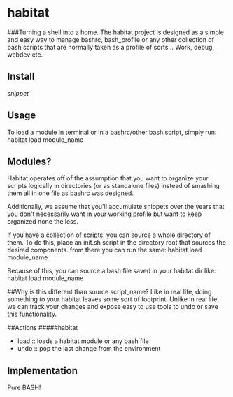 # habitat
###Turning a shell into a home.
The habitat project is designed as a simple and easy way to manage bashrc, bash_profile or any other collection of bash scripts that are normally taken as a profile of sorts... Work, debug, webdev etc.

## Install
*snippet*

## Usage
To load a module in terminal or in a bashrc/other bash script, simply run:
habitat load module_name

## Modules?
Habitat operates off of the assumption that you want to organize your scripts logically in directories (or as standalone files) instead of smashing them all in one file as bashrc was designed.

Additionally, we assume that you'll accumulate snippets over the years that you don't necessarily want in your working profile but want to keep organized none the less.

If you have a collection of scripts, you can source a whole directory of them. To do this, place an init.sh script in the directory root that sources the desired components.
from there you can run the same:
habitat load module_name

Because of this, you can source a bash file saved in your habitat dir like:
habitat load module_name

##Why is this different than source script_name? 
Like in real life, doing something to your habitat leaves some sort of footprint. Unlike in real life, we can track your changes and expose easy to use tools to undo or save this functionality.


##Actions
#####habitat
- load		:: loads a habitat module or any bash file
- undo		:: pop the last change from the environment

## Implementation
Pure BASH!

